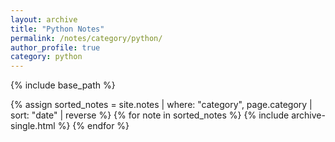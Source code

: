 ```yaml
---
layout: archive
title: "Python Notes"
permalink: /notes/category/python/
author_profile: true
category: python
---
```


{% include base_path %}

{% assign sorted_notes = site.notes | where: "category", page.category | sort: "date" | reverse %}
{% for note in sorted_notes %}
  {% include archive-single.html %}
{% endfor %}
